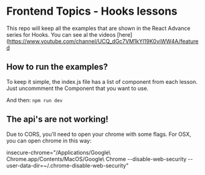 # Frontend Topics - Hooks lessons
This repo will keep all the examples that are shown in the React Advance series for Hooks.
You can see al the videos [here](https://www.youtube.com/channel/UCQ_dGc7VM1kYl19K0viWW4A/featured

## How to run the examples?

To keep it simple, the index.js file has a list of component from each lesson. Just uncommment the Component that you want to use. 

And then: 
`npm run dev`

## The api's are not working!
Due to CORS, you'll need to open your chrome with some flags. For OSX, you can open chrome in this way: 

insecure-chrome="/Applications/Google\ Chrome.app/Contents/MacOS/Google\ Chrome --disable-web-security --user-data-dir=~/.chrome-disable-web-security"
